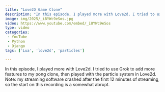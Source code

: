 ```yaml
---
title: "Love2D Game Clone"
description: "In this episode, I played more with Love2d. I tried to use Grok to add more features to my pong clone, then played with the particle system in Love2d. Note: my streaming software crashed after the first 12 minutes of streaming, so the start on this recording is a somewhat abrupt."
image: img/2025/_i8YWc9eSos.jpg
video: https://www.youtube.com/embed/_i8YWc9eSos
type: video
categories:
 - YouTube
 - Python
 - Django
tags: ['Lua', 'love2d', 'particles']

---
```


In this episode, I played more with Love2d. I tried to use Grok to add more features to my pong clone, then played with the particle system in Love2d. Note: my streaming software crashed after the first 12 minutes of streaming, so the start on this recording is a somewhat abrupt.

